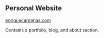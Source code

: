 ## Personal Website

[enriquecardenas.com](www.enriquecardenas.com)

Contains a portfolio, blog, and about section.
